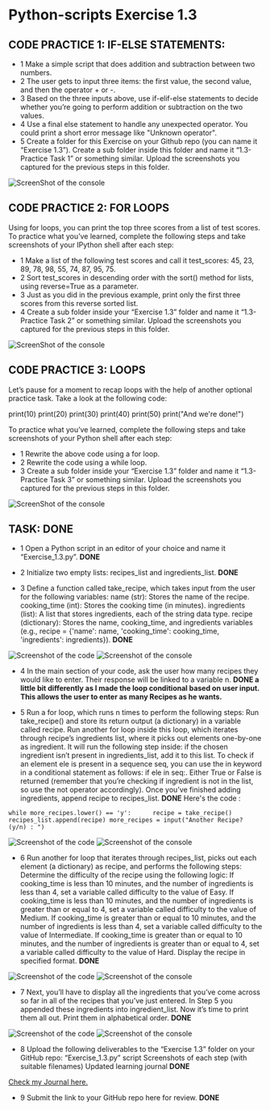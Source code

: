 # Python-scripts Exercise 1.3

## CODE PRACTICE 1: IF-ELSE STATEMENTS:

- 1 Make a simple script that does addition and subtraction between two numbers.
- 2 The user gets to input three items: the first value, the second value, and then the operator + or -.
- 3 Based on the three inputs above, use if-elif-else statements to decide whether you’re going to perform addition or subtraction on the two values.
- 4 Use a final else statement to handle any unexpected operator. You could print a short error message like "Unknown operator".
- 5 Create a folder for this Exercise on your Github repo (you can name it “Exercise 1.3”). Create a sub folder inside this folder and name it “1.3-Practice Task 1” or something similar. Upload the screenshots you captured for the previous steps in this folder.

![ScreenShot of the console](./1.3-Practice%20Task%201/add-or-sub.png)

## CODE PRACTICE 2: FOR LOOPS

Using for loops, you can print the top three scores from a list of test scores. To practice what you’ve learned, complete the following steps and take screenshots of your IPython shell after each step:

- 1 Make a list of the following test scores and call it test_scores: 45, 23, 89, 78, 98, 55, 74, 87, 95, 75.
- 2 Sort test_scores in descending order with the sort() method for lists, using reverse=True as a parameter.
- 3 Just as you did in the previous example, print only the first three scores from this reverse sorted list.
- 4 Create a sub folder inside your “Exercise 1.3” folder and name it “1.3-Practice Task 2” or something similar. Upload the screenshots you captured for the previous steps in this folder.

![ScreenShot of the console](./1.3-Practice%20Task%202/for-loop.png)

## CODE PRACTICE 3: LOOPS

Let’s pause for a moment to recap loops with the help of another optional practice task. Take a look at the following code:

print(10)
print(20)
print(30)
print(40)
print(50)
print("And we're done!")

To practice what you’ve learned, complete the following steps and take screenshots of your Python shell after each step:

- 1 Rewrite the above code using a for loop.
- 2 Rewrite the code using a while loop.
- 3 Create a sub folder inside your “Exercise 1.3” folder and name it “1.3-Practice Task 3” or something similar. Upload the screenshots you captured for the previous steps in this folder.

![ScreenShot of the console](./1.3-Practice%20Task%203/loops.png)

## TASK: **DONE**

- 1 Open a Python script in an editor of your choice and name it “Exercise_1.3.py”. **DONE**

- 2 Initialize two empty lists: recipes_list and ingredients_list. **DONE**

- 3 Define a function called take_recipe, which takes input from the user for the following variables:
  name (str): Stores the name of the recipe.
  cooking_time (int): Stores the cooking time (in minutes).
  ingredients (list): A list that stores ingredients, each of the string data type.
  recipe (dictionary): Stores the name, cooking_time, and ingredients variables (e.g., recipe = {'name': name, 'cooking_time': cooking_time, 'ingredients': ingredients}). **DONE**

![Screenshot of the code](./Exercise_1.3_step3_code.png)
![Screenshot of the console](./Exercise_1.3_step3_shell.png)

- 4 In the main section of your code, ask the user how many recipes they would like to enter. Their response will be linked to a variable n. **DONE a little bit differently as I made the loop conditional based on user input. This allows the user to enter as many Recipes as he wants.**

- 5 Run a for loop, which runs n times to perform the following steps:
  Run take_recipe() and store its return output (a dictionary) in a variable called recipe.
  Run another for loop inside this loop, which iterates through recipe’s ingredients list, where it picks out elements one-by-one as ingredient. It will run the following step inside: if the chosen ingredient isn’t present in ingredients_list, add it to this list. To check if an element ele is present in a sequence seq, you can use the in keyword in a conditional statement as follows: if ele in seq:. Either True or False is returned (remember that you’re checking if ingredient is not in the list, so use the not operator accordingly).
  Once you’ve finished adding ingredients, append recipe to recipes_list. **DONE**
  Here's the code :

`while more_recipes.lower() == 'y':     
    recipe = take_recipe() 
    recipes_list.append(recipe)
    more_recipes = input("Another Recipe? (y/n) : ")`

![Screenshot of the code](./Exercise_1.3_step5_code.png)
![Screenshot of the console](./Exercise_1.3_step5_shell.png)

- 6 Run another for loop that iterates through recipes_list, picks out each element (a dictionary) as recipe, and performs the following steps:
  Determine the difficulty of the recipe using the following logic:
  If cooking_time is less than 10 minutes, and the number of ingredients is less than 4, set a variable called difficulty to the value of Easy.
  If cooking_time is less than 10 minutes, and the number of ingredients is greater than or equal to 4, set a variable called difficulty to the value of Medium.
  If cooking_time is greater than or equal to 10 minutes, and the number of ingredients is less than 4, set a variable called difficulty to the value of Intermediate.
  If cooking_time is greater than or equal to 10 minutes, and the number of ingredients is greater than or equal to 4, set a variable called difficulty to the value of Hard.
  Display the recipe in specified format. **DONE**

![Screenshot of the code](./Exercise_1.3_step6_code.png)
![Screenshot of the console](./Exercise_1.3_step6_shell.png)

- 7 Next, you’ll have to display all the ingredients that you’ve come across so far in all of the recipes that you’ve just entered. In Step 5 you appended these ingredients into ingredient_list. Now it’s time to print them all out. Print them in alphabetical order. **DONE**

![Screenshot of the code](./Exercise_1.3_step7_code.png)
![Screenshot of the console](./Exercise_1.3_step7_shell.png)

- 8 Upload the following deliverables to the “Exercise 1.3” folder on your GitHub repo:
  “Exercise_1.3.py” script
  Screenshots of each step (with suitable filenames)
  Updated learning journal
  **DONE**

[Check my Journal here.](./python-for-web-developers-learning-journal.txt)

- 9 Submit the link to your GitHub repo here for review. **DONE**
